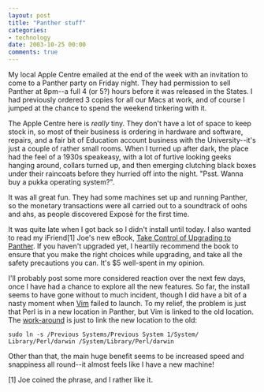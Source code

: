 ```yaml
---
layout: post
title: "Panther stuff"
categories:
- technology
date: 2003-10-25 00:00
comments: true
---
```


<p>My local Apple Centre emailed at the end of the week with an invitation to come to a Panther party on Friday night. They had permission to sell Panther at 8pm--a full 4 (or 5?) hours before it was released in the States. I had previously ordered 3 copies for all our Macs at work, and of course I jumped at the chance to spend the weekend tinkering with it.</p>

<p>The Apple Centre here is <em>really</em> tiny. They don't have a lot of space to keep stock in, so most of their business is ordering in hardware and software, repairs, and a fair bit of Education account business with the University--it's just a couple of rather small rooms. When I turned up after dark, the place had the feel of a 1930s speakeasy, with a lot of furtive looking geeks hanging around, collars turned up, and then emerging clutching black boxes under their raincoats before they hurried off into the night. "Psst. Wanna buy a pukka operating system?".</p>

<p>It was all great fun. They had some machines set up and running Panther, so the monetary transactions were all carried out to a soundtrack of oohs and ahs, as people discovered Expos&#232; for the first time.</p>

<p>It was quite late when I got back so I didn't install until today. I also wanted to read my iFriend[1] Joe's new eBook, <a href="http://www.tidbits.com/takecontrol/panther/upgrading.html">Take Control of Upgrading to Panther</a>. If you haven't upgraded yet, I heartily recommend the book to ensure that you make the right choices while upgrading, and take all the safety precautions you can. It's $5 well-spent in my opinion.</p>

<p>I'll probably post some more considered reaction over the next few days, once I have had a chance to explore all the new features. So far, the install seems to have gone without to much incident, though I did have a bit of a nasty moment when <a href="http://www.vim.org/index.php">Vim</a> failed to launch. To my relief, the problem is just that Perl is in a new location in Panther, but Vim is linked to the old location. The <a href="http://groups.yahoo.com/group/vim-mac/message/1060">work-around</a> is just to link the new location to the old:</p>

<pre>
<code>sudo ln -s /Previous Systems/Previous System 1/System/
Library/Perl/darwin /System/Library/Perl/darwin</code>
</pre>

<p>Other than that, the main huge benefit seems to be increased speed and snappiness all round--it almost feels like I have a new machine!</p>

<p>[1] Joe coined the phrase, and I rather like it.</p>
